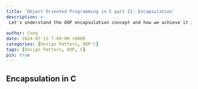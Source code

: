 ```yaml
---
title: 'Object Oriented Programming in C part II: Encapsulation'
description: >-
 Let's understand the OOP encapsulation concept and how we achieve it in C.
  
author: Cong
date: 2024-07-15 7:00:00 +0800
categories: [Design Pattern, OOP-C]
tags: [Design Pattern, OOP, C]
pin: true
---
```


## Encapsulation in C
